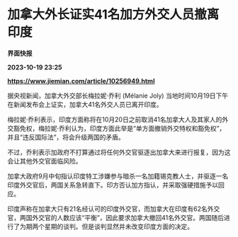 # 加拿大外长证实41名加方外交人员撤离印度
**界面快报**

**2023-10-19 23:25**

**https://www.jiemian.com/article/10256949.html**

据央视新闻，加拿大外交部长梅拉妮·乔利 (Mélanie Joly) 当地时间10月19日下午在新闻发布会上证实，加拿大41名外交人员已离开印度。

梅拉妮·乔利表示，印度方面称将在10月20日之前取消41名加拿大人及其家人的外交豁免权，梅拉妮·乔利认为，印度方面此举是“单方面撤销外交特权和豁免权”，并且“违反国际法”，将会升级两国的矛盾。

不过，乔利表示加政府不打算通过将任何外交官驱逐出加拿大来进行报复，因为这会让其他外交官面临风险。

加拿大政府9月中旬指认印度特工涉嫌参与暗杀一名加籍锡克教人士，并驱逐一名印度外交官后，两国关系急转直下。印方否认加方指认，并采取强硬措施予以回应。

印度声称在加拿大只有21名经认可的印度外交官，而加拿大在印度有62名外交官，两国外交官的人数应该“平衡”，因此要求加拿大撤回41名外交官。两国随后进行了为期两个星期的谈判。但是谈判显然并未改变印度方面的决定。
